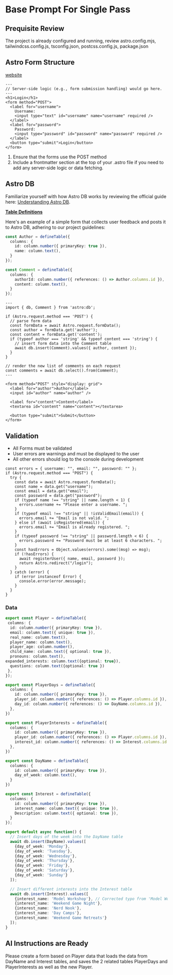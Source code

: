 # Base Prompt For Single Pass

## Prequisite Review

The project is already configured and running, review astro.config.mjs, tailwindcss.config.js, tsconfig.json, postcss.config.js, package.json

## Astro Form Structure

[website](https://docs.astro.build/en/recipes/build-forms/)

```astro
---
// Server-side logic (e.g., form submission handling) would go here.
---
<h1>Login</h1>
<form method="POST">
  <label for="username">
    Username:
    <input type="text" id="username" name="username" required />
  </label>
  <label for="password">
    Password:
    <input type="password" id="password" name="password" required />
  </label>
  <button type="submit">Login</button>
</form>
```

1. Ensure that the forms use the POST method
2. Include a frontmatter section at the top of your .astro file if you need to add any server-side logic or data fetching.


## Astro DB

Familiarize yourself with how Astro DB works by reviewing the official guide here: [Understanding Astro DB](docs.astro.build/en/guides/astro-db/).

**[Table Definitions](../db/config.ts)**

Here's an example of a simple form that collects user feedback and posts it to Astro DB, adhering to our project guidelines:

```ts
const Author = defineTable({
  columns: {
    id: column.number({ primaryKey: true }),
    name: column.text(),
  }
});

const Comment = defineTable({
  columns: {
    authorId: column.number({ references: () => Author.columns.id }),
    content: column.text(),
  }
});
```

```astro
---
import { db, Comment } from 'astro:db';

if (Astro.request.method === 'POST') {
  // parse form data
  const formData = await Astro.request.formData();
  const author = formData.get('author');
  const content = formData.get('content');
  if (typeof author === 'string' && typeof content === 'string') {
    // insert form data into the Comment table
    await db.insert(Comment).values({ author, content });
  }
}

// render the new list of comments on each request
const comments = await db.select().from(Comment);
---

<form method="POST" style="display: grid">
  <label for="author">Author</label>
  <input id="author" name="author" />

  <label for="content">Content</label>
  <textarea id="content" name="content"></textarea>

  <button type="submit">Submit</button>
</form>
```

## Validation

* All Forms must be validated
* User errors are warnings and must be displayed to the user
* All other errors should log to the console during development

```astro
const errors = { username: "", email: "", password: "" };
if (Astro.request.method === "POST") {
  try {
    const data = await Astro.request.formData();
    const name = data.get("username");
    const email = data.get("email");
    const password = data.get("password");
    if (typeof name !== "string" || name.length < 1) {
      errors.username += "Please enter a username. ";
    }
    if (typeof email !== "string" || !isValidEmail(email)) {
      errors.email += "Email is not valid. ";
    } else if (await isRegistered(email)) {
      errors.email += "Email is already registered. ";
    }
    if (typeof password !== "string" || password.length < 6) {
      errors.password += "Password must be at least 6 characters. ";
    }
    const hasErrors = Object.values(errors).some((msg) => msg);
    if (!hasErrors) {
      await registerUser({ name, email, password });
      return Astro.redirect("/login");
    }
  } catch (error) {
    if (error instanceof Error) {
      console.error(error.message);
    }
  }
}
```

### Data

```ts
export const Player = defineTable({
 columns: {
  id: column.number({ primaryKey: true }),
  email: column.text({ unique: true }),
  real_name: column.text(),
  player_name: column.text(),
  player_age: column.number(),
  child_name: column.text({ optional: true }),
  pronouns: column.text(),
expanded_interests: column.text({optional: true}),
  questions: column.text({optional: true })
 }, 
});

export const PlayerDays = defineTable({
  columns: {
    id: column.number({ primaryKey: true }),
    player_id: column.number({ references: () => Player.columns.id }),
    day_id: column.number({ references: () => DayName.columns.id }),
  },
})

export const PlayerInterests = defineTable({
  columns: {
    id: column.number({ primaryKey: true }),
    player_id: column.number({ references: () => Player.columns.id }),
    interest_id: column.number({ references: () => Interest.columns.id }),
  },
})

export const DayName = defineTable({  
  columns: {
    id: column.number({ primaryKey: true }),
    day_of_week: column.text(),
  }
})

export const Interest = defineTable({
  columns: {
    id: column.number({ primaryKey: true }),
    interest_name: column.text({ unique: true }),
    Description: column.text({ optional: true }),
  }
});

export default async function() {
  // Insert days of the week into the DayName table
  await db.insert(DayName).values([
    {day_of_week: 'Monday'},
    {day_of_week: 'Tuesday'},
    {day_of_week: 'Wednesday'},
    {day_of_week: 'Thursday'},
    {day_of_week: 'Friday'},
    {day_of_week: 'Saturday'},
    {day_of_week: 'Sunday'}
  ]);

  // Insert different interests into the Interest table
  await db.insert(Interest).values([
    {interest_name: 'Model Workshop'}, // Corrected typo from 'Model Workshhop' to 'Model Workshop'
    {interest_name: 'Weekend Game Night'},
    {interest_name: 'Nerd Nook'},
    {interest_name: 'Day Camps'},
    {interest_name: 'Weekend Game Retreats'}
  ]);
}

```

## AI Instructions are Ready

Please create a form based on Player data that loads the data from DayName and Interest tables, and saves the 2 related tables PlayerDays and PlayerInterests as well as the new Player.
